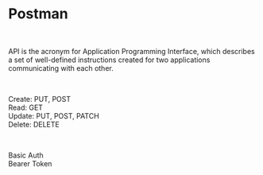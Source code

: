 # Postman

<br>

API is the acronym for Application Programming Interface, which describes a set of well-defined instructions created for two applications communicating with each other.

<br>

Create: PUT, POST
<br>
Read: GET
<br>
Update: PUT, POST, PATCH
<br>
Delete: DELETE

<br>

Basic Auth
<br>
Bearer Token
